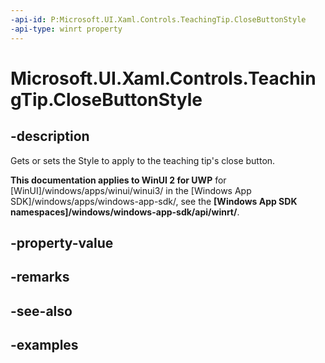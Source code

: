 ```yaml
---
-api-id: P:Microsoft.UI.Xaml.Controls.TeachingTip.CloseButtonStyle
-api-type: winrt property
---
```


# Microsoft.UI.Xaml.Controls.TeachingTip.CloseButtonStyle

<!--
public Windows.UI.Xaml.Style CloseButtonStyle { get; set; }
-->

## -description

Gets or sets the Style to apply to the teaching tip's close button. 

**This documentation applies to WinUI 2 for UWP** for [WinUI]/windows/apps/winui/winui3/ in the [Windows App SDK]/windows/apps/windows-app-sdk/, see the **[Windows App SDK namespaces]/windows/windows-app-sdk/api/winrt/**.

## -property-value

## -remarks

## -see-also

## -examples

